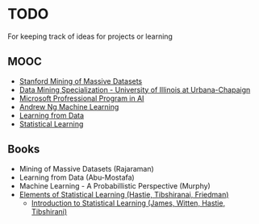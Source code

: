 # TODO

For keeping track of ideas for projects or learning

## MOOC
* [Stanford Mining of Massive Datasets](https://lagunita.stanford.edu/courses/course-v1:ComputerScience+MMDS+SelfPaced/about) 
* [Data Mining Specialization - University of Illinois at Urbana-Chapaign](https://www.coursera.org/specializations/data-mining)
* [Microsoft Profressional Program in AI](https://www.edx.org/microsoft-professional-program-artificial-intelligence)
* [Andrew Ng Machine Learning](https://www.coursera.org/learn/machine-learning)
* [Learning from Data](https://work.caltech.edu/telecourse.html)
* [Statistical Learning](https://lagunita.stanford.edu/courses/HumanitiesSciences/StatLearning/Winter2016/about)


## Books
* Mining of Massive Datasets (Rajaraman)
* Learning from Data (Abu-Mostafa)
* Machine Learning - A Probabillistic Perspective (Murphy)
* [Elements of Statistical Learning (Hastie, Tibshiranai, Friedman)](https://web.stanford.edu/~hastie/ElemStatLearn/download.html)
    * [Introduction to Statistical Learning (James, Witten, Hastie, Tibshirani)](http://www-bcf.usc.edu/~gareth/ISL/)
